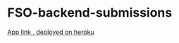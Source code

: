 # FSO-backend-submissions

[App link , deployed on heroku](https://cryptic-bastion-23960.herokuapp.com/)

